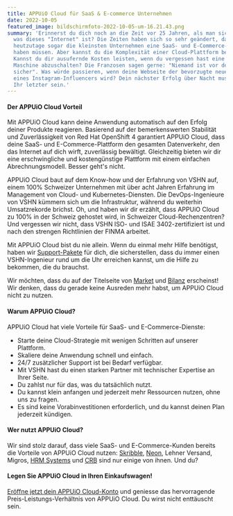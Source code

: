```yaml
---
title: APPUiO Cloud für SaaS & E-commerce Unternehmen
date: 2022-10-05
featured_image: bildschirmfoto-2022-10-05-um-16.21.43.png
summary: 'Erinnerst du dich noch an die Zeit vor 25 Jahren, als man sich fragte,
  was dieses "Internet" ist? Die Zeiten haben sich so sehr geändert, dass
  heutzutage sogar die kleinsten Unternehmen eine SaaS- und E-Commerce-Präsenz
  haben müssen. Aber kannst du die Komplexität einer Cloud-Plattform bewältigen?
  Kannst du dir ausufernde Kosten leisten, wenn du vergessen hast eine virtuelle
  Maschine abzuschalten? Die Franzosen sagen gerne: "Niemand ist vor dem Erfolg
  sicher". Was würde passieren, wenn deine Webseite der bevorzugte neue Shop
  eines Instagram-Influencers wird? Dein nächster Erfolg über Nacht muss nicht
  Ihr letzter sein.'
---
```

#### Der APPUiO Cloud Vorteil

Mit APPUiO Cloud kann deine Anwendung automatisch auf den Erfolg deiner Produkte reagieren. Basierend auf der bemerkenswerten Stabilität und Zuverlässigkeit von Red Hat OpenShift 4 garantiert APPUiO Cloud, dass deine SaaS- und E-Commerce-Plattform den gesamten Datenverkehr, den das Internet auf dich wirft, zuverlässig bewältigt. Gleichzeitig bieten wir dir eine erschwingliche und kostengünstige Plattform mit einem einfachen Abrechnungsmodell. Besser geht's nicht.  

APPUiO Cloud baut auf dem Know-how und der Erfahrung von VSHN auf, einem 100% Schweizer Unternehmen mit über acht Jahren Erfahrung im Management von Cloud- und Kubernetes-Diensten. Die DevOps-Ingenieure von VSHN kümmern sich um die Infrastruktur, während du weiterhin Umsatzrekorde brichst. Oh, und haben wir dir erzählt, dass APPUiO Cloud zu 100% in der Schweiz gehostet wird, in Schweizer Cloud-Rechenzentren? Und vergessen wir nicht, dass VSHN ISO- und ISAE 3402-zertifiziert ist und nach den strengen Richtlinien der FINMA arbeitet. 

Mit APPUiO Cloud bist du nie allein. Wenn du einmal mehr Hilfe benötigst, haben wir [Support-Pakete](https://products.docs.vshn.ch/products/appuio/cloud/support_packages.html) für dich, die sicherstellen, dass du immer einen VSHN-Ingenieur rund um die Uhr erreichen kannst, um die Hilfe zu bekommen, die du brauchst.

Wir möchten, dass du auf der Titelseite von [Market](https://www.market.ch/) und [Bilanz](https://www.handelszeitung.ch/bilanz) erscheinst! Wir denken, dass du gerade keine Ausreden mehr habst, um APPUiO Cloud nicht zu nutzen. 

#### Warum APPUiO Cloud?

APPUiO Cloud hat viele Vorteile für SaaS- und E-Commerce-Dienste:

* Starte deine Cloud-Strategie mit wenigen Schritten auf unserer Plattform.
* Skaliere deine Anwendung schnell und einfach.
* 24/7 zusätzlicher Support ist bei Bedarf verfügbar. 
* Mit VSHN hast du einen starken Partner mit technischer Expertise an Ihrer Seite.
* Du zahlst nur für das, was du tatsächlich nutzt. 
* Du kannst klein anfangen und jederzeit mehr Ressourcen nutzen, ohne uns zu fragen.
* Es sind keine Vorabinvestitionen erforderlich, und du kannst deinen Plan jederzeit kündigen. 

#### Wer nutzt APPUiO Cloud?

Wir sind stolz darauf, dass viele SaaS- und E-Commerce-Kunden bereits die Vorteile von APPUiO Cloud nutzen: [Skribble](https://www.vshn.ch/en/success-stories/skribble/), [Neon](https://www.vshn.ch/en/success-stories/neon/), Lehner Versand, Migros, [HRM Systems](https://www.vshn.ch/en/success-stories/hrm-systems/) und [CRB](https://www.vshn.ch/en/success-stories/crb/) sind nur einige von ihnen. Und du?

#### Legen Sie APPUiO Cloud in Ihren Einkaufswagen!

[Eröffne jetzt dein APPUiO Cloud-Konto](https://appuio.cloud/register) und geniesse das hervorragende Preis-Leistungs-Verhältnis von APPUiO Cloud. Du wirst nicht enttäuscht sein.